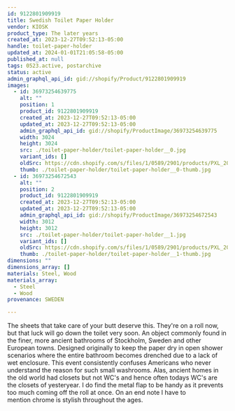 ```yaml
---
id: 9122801909919
title: Swedish Toilet Paper Holder
vendor: KIOSK
product_type: The later years
created_at: 2023-12-27T09:52:13-05:00
handle: toilet-paper-holder
updated_at: 2024-01-01T21:05:58-05:00
published_at: null
tags: 0523.active, postarchive
status: active
admin_graphql_api_id: gid://shopify/Product/9122801909919
images:
  - id: 36973254639775
    alt: ""
    position: 1
    product_id: 9122801909919
    created_at: 2023-12-27T09:52:13-05:00
    updated_at: 2023-12-27T09:52:13-05:00
    admin_graphql_api_id: gid://shopify/ProductImage/36973254639775
    width: 3024
    height: 3024
    src: ./toilet-paper-holder/toilet-paper-holder__0.jpg
    variant_ids: []
    oldSrc: https://cdn.shopify.com/s/files/1/0589/2901/products/PXL_20230322_154506455.MP.jpg?v=1703688733
    thumb: ./toilet-paper-holder/toilet-paper-holder__0-thumb.jpg
  - id: 36973254672543
    alt: ""
    position: 2
    product_id: 9122801909919
    created_at: 2023-12-27T09:52:13-05:00
    updated_at: 2023-12-27T09:52:13-05:00
    admin_graphql_api_id: gid://shopify/ProductImage/36973254672543
    width: 3012
    height: 3012
    src: ./toilet-paper-holder/toilet-paper-holder__1.jpg
    variant_ids: []
    oldSrc: https://cdn.shopify.com/s/files/1/0589/2901/products/PXL_20230322_154520127.jpg?v=1703688733
    thumb: ./toilet-paper-holder/toilet-paper-holder__1-thumb.jpg
dimensions: ""
dimensions_array: []
materials: Steel, Wood
materials_array:
  - Steel
  - Wood
provenance: SWEDEN

---
```


The sheets that take care of your butt deserve this. They're on a roll now, but that luck will go down the toilet very soon. An object commonly found in the finer, more ancient bathrooms of Stockholm, Sweden and other European towns. Designed originally to keep the paper dry in open shower scenarios where the entire bathroom becomes drenched due to a lack of wet enclosure. This event consistently confuses Americans who never understand the reason for such small washrooms. Alas, ancient homes in the old world had closets but not WC's and hence often todays WC's are the closets of yesteryear. I do find the metal flap to be handy as it prevents too much coming off the roll at once. On an end note I have to mention chrome is stylish throughout the ages.